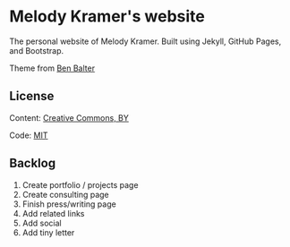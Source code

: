 # Melody Kramer's website


The personal website of Melody Kramer. Built using Jekyll, GitHub Pages, and Bootstrap. 

Theme from [Ben Balter](http://ben.balter.com/) 

## License

Content: [Creative Commons, BY](http://creativecommons.org/licenses/by/3.0/)

Code: [MIT](http://opensource.org/licenses/mit-license.php)

## Backlog

1. Create portfolio / projects page
2. Create consulting page
3. Finish press/writing page
4. Add related links
5. Add social 
6. Add tiny letter

